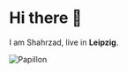 # Hi there 👋

I am Shahrzad, live in **Leipzig**.

![Papillon](https://m.media-amazon.com/images/G/03/apparel/rcxgs/tile._CB483369910_.gif)


